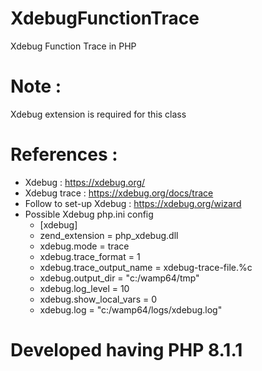 # XdebugFunctionTrace
Xdebug Function Trace in PHP

# Note : 
Xdebug extension is required for this class

# References :
- Xdebug : https://xdebug.org/
- Xdebug trace : https://xdebug.org/docs/trace
- Follow to set-up Xdebug : https://xdebug.org/wizard
- Possible Xdebug php.ini config
	- [xdebug]
	- zend_extension = php_xdebug.dll
	- xdebug.mode = trace
	- xdebug.trace_format = 1
	- xdebug.trace_output_name = xdebug-trace-file.%c
	- xdebug.output_dir = "c:/wamp64/tmp"
	- xdebug.log_level = 10
	- xdebug.show_local_vars = 0
	- xdebug.log = "c:/wamp64/logs/xdebug.log"

# Developed having PHP 8.1.1